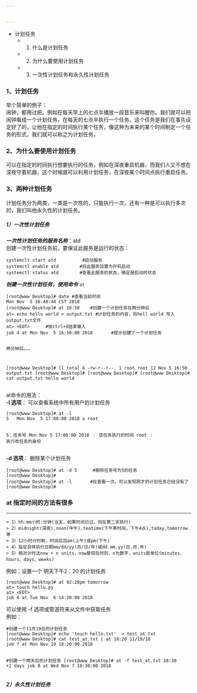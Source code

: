 ```yaml
---


---
```


<ul>
<li>计划任务
<ul>
<li>
<ol>
<li>什么是计划任务</li>
</ol>
</li>
<li>
<ol start="2">
<li>为什么要使用计划任务</li>
</ol>
</li>
<li>
<ol start="3">
<li>一次性计划任务和永久性计划任务</li>
</ol>
</li>
</ul>
</li>
</ul>
<h3 id="、计划任务">1、计划任务</h3>
<p>举个简单的例子：<br>
闹钟，都用过把。例如在每天早上的七点半播放一段音乐来叫醒你。我们就可以把闹钟看成一个计划任务，在每天的七点半执行一个任务。这个任务是我们在事先设定好了的，让他在指定的时间执行某个任务，像这种为未来的某个时间制定一个任务的形式，我们就可以称之为计划任务。</p>
<h3 id="、为什么要使用计划任务">2、为什么要使用计划任务</h3>
<p>可以在指定的时间执行想要执行的任务，例如在深夜重启机器，而我们人又不想在深夜守着机器，这个时候就可以利用计划任务，在深夜某个时间点执行重启任务。</p>
<h3 id="、两种计划任务">3、两种计划任务</h3>
<p>计划任务分为两类，一类是一次性的，只能执行一次。还有一种是可以执行多次的，我们叫他永久性的计划任务。</p>
<h5 id="）一次性计划任务">1）一次性计划任务</h5>
<p><em><strong>一次性计划任务的服务名称</strong></em>：atd<br>
创建一次性计划任务前，要保证此服务是运行的状态：</p>
<pre><code>systemclt start atd			#启动服务
systemctl enable atd		#将此服务设置为开机启动
systemctl status atd		#查看此服务的状态，确定是启动的状态
</code></pre>
<p><em><strong>创建一次性计划任务，使用命令</strong></em> <code>at</code></p>
<pre><code>[root@www Desktop]# date	#查看当前时间
Mon Nov  5 16:48:44 CST 2018	
[root@www Desktop]# at 16:50	#创建一个计划任务在两分钟后
at&gt; echo hello world &gt; output.txt	#计划任务的内容，将hell world 写入output.txt文件
at&gt; &lt;EOT&gt;		#按ctrl+d结束输入
job 4 at Mon Nov  5 16:50:00 2018		#提示创建了一个计划任务

两分钟后。。。 

[root@www Desktop]# ll 
total 4
-rw-r--r--. 1 root root 12 Nov  5 16:50 output.txt
[root@www Desktop]# 
[root@www Desktop]# 
[root@www Desktop]# cat output.txt 
hello world
</code></pre>
<p>at命令的用法：<br>
<strong>-l 选项</strong>：	可以查看系统中所有用户的计划任务</p>
<pre><code>[root@www Desktop]# at -l
5	Mon Nov  5 17:00:00 2018 a root

5：任务号
Mon Nov  5 17:00:00 2018 ： 该任务执行的时间
root ： 执行改任务的身份
</code></pre>
<p><strong>-d  选项</strong>： 删除某个计划任务</p>
<pre><code>[root@www Desktop]# at -d 5		#删除任务号为5的任务
[root@www Desktop]# 
[root@www Desktop]# at -l		#在查看一次，可以发现刚才的计划任务已经没有了
[root@www Desktop]# 
</code></pre>
<h3 id="at-指定时间的方法有很多">at 指定时间的方法有很多</h3>
<hr>
<pre><code>&gt; 1）hh:mm小时:分钟(当天，如果时间已过，则在第二天执行)
&gt; 2）midnight(深夜),noon(中午),teatime(下午茶时间，下午4点),today,tomorrow等
&gt; 3）12小时计时制，时间后加am(上午)或pm(下午) 
&gt; 4）指定具体执行日期mm/dd/yy(月/日/年)或dd.mm.yy(日.月.年)
&gt; 5）相对计时法now + n units，now是现在时刻，n为数字，units是单位(minutes、hours、days、weeks)
</code></pre>
<p>例如：设置一个 明天下午2：20 的计划任务</p>
<pre><code>[root@www Desktop]# at 02:20pm tomorrow
at&gt; touch hello.py
at&gt; &lt;EOT&gt;
job 6 at Tue Nov  6 14:20:00 2018
</code></pre>
<p>可以使用 -f 选项或管道符来从文件中获取任务<br>
例如：</p>
<pre><code>#创建一个11月19日的计划任务
[root@www Desktop]# echo 'touch hello.txt'  &gt; test_at.txt
[root@www Desktop]# cat test_at.txt | at 18:20 11/19/18
job 7 at Mon Nov 19 18:20:00 2018

#创建一个两天后的计划任务
[root@www Desktop]# at -f test_at.txt 18:30 +2 days
job 8 at Wed Nov  7 18:30:00 2018
</code></pre>
<h5 id="）永久性计划任务">2）永久性计划任务</h5>


